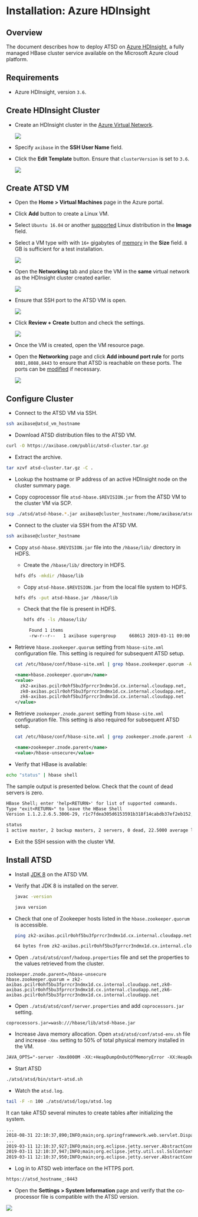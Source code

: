 # Installation: Azure HDInsight

## Overview

The document describes how to deploy ATSD on [Azure HDInsight](https://docs.microsoft.com/en-us/azure/hdinsight/), a fully managed HBase cluster service available on the Microsoft Azure cloud platform.

## Requirements

* Azure HDInsight, version `3.6`.

## Create HDInsight Cluster

* Create an HDInsight cluster in the [Azure Virtual Network](https://docs.microsoft.com/en-us/azure/hdinsight/hbase/apache-hbase-provision-vnet).

  ![](./images/hdinsight_cluster_create.png)

* Specify `axibase` in the **SSH User Name** field.

* Click the **Edit Template** button. Ensure that `clusterVersion` is set to `3.6`.

  ![](./images/hdi_version.png)

## Create ATSD VM

* Open the **Home > Virtual Machines** page in the Azure portal.
* Click **Add** button to create a Linux VM.
* Select `Ubuntu 16.04` or another [supported](requirements.md#operating-systems) Linux distribution in the **Image** field.
* Select a VM type with with `16+` gigabytes of [memory](requirements.md) in the **Size** field. `8` GB is sufficient for a test installation.

  ![](./images/atsd_vm_creation.png)

* Open the **Networking** tab and place the VM in the **same** virtual network as the HDInsight cluster created earlier.

  ![](./images/atsd_vm_vnet.png)

* Ensure that SSH port to the ATSD VM is open.

  ![](./images/atsd_vm_ssh.png)

* Click **Review + Create** button and check the settings.

  ![](./images/atsd_vm_summary.png)

* Once the VM is created, open the VM resource page.
* Open the **Networking** page and click **Add inbound port rule** for ports `8081,8088,8443` to ensure that ATSD is reachable on these ports. The ports can be [modified](../administration/server-properties.md#networking) if necessary.

  ![](./images/atsd_vm_ports.png)

## Configure Cluster

* Connect to the ATSD VM via SSH.

```bash
ssh axibase@atsd_vm_hostname
```

* Download ATSD distribution files to the ATSD VM.

```bash
curl -O https://axibase.com/public/atsd-cluster.tar.gz
```

* Extract the archive.

```bash
tar xzvf atsd-cluster.tar.gz -C .
```

* Lookup the hostname or IP address of an active HDInsight node on the cluster summary page.

* Copy coprocessor file `atsd-hbase.$REVISION.jar` from the ATSD VM to the cluster VM via SCP.

```bash
scp ./atsd/atsd-hbase.*.jar axibase@cluster_hostname:/home/axibase/atsd-hbase.jar
```

* Connect to the cluster via SSH from the ATSD VM.

```bash
ssh axibase@cluster_hostname
```

* Copy `atsd-hbase.$REVISION.jar` file into the `/hbase/lib/` directory in HDFS.

  * Create the `/hbase/lib/` directory in HDFS.

  ```bash
  hdfs dfs -mkdir /hbase/lib
  ```

  * Copy `atsd-hbase.$REVISION.jar` from the local file system to HDFS.

  ```bash
  hdfs dfs -put atsd-hbase.jar /hbase/lib
  ```

  * Check that the file is present in HDFS.

    ```bash
    hdfs dfs -ls /hbase/lib/
    ```

    ```txt
      Found 1 items
      -rw-r--r--   1 axibase supergroup     668613 2019-03-11 09:00   /hbase/lib/atsd-hbase.jar
    ```

* Retrieve `hbase.zookeeper.quorum` setting from `hbase-site.xml` configuration file. This setting is required for subsequent ATSD setup.

  ```bash
  cat /etc/hbase/conf/hbase-site.xml | grep hbase.zookeeper.quorum -A1
  ```

  ```xml
  <name>hbase.zookeeper.quorum</name>
  <value>
    zk2-axibas.pcilr0ohf5bu3fprrcr3ndmx1d.cx.internal.cloudapp.net,
    zk0-axibas.pcilr0ohf5bu3fprrcr3ndmx1d.cx.internal.cloudapp.net,
    zk6-axibas.pcilr0ohf5bu3fprrcr3ndmx1d.cx.internal.cloudapp.net
  </value>
  ```

* Retrieve `zookeeper.znode.parent` setting from `hbase-site.xml` configuration file. This setting is also required for subsequent ATSD setup.

  ```bash
  cat /etc/hbase/conf/hbase-site.xml | grep zookeeper.znode.parent -A1
  ```

  ```xml
  <name>zookeeper.znode.parent</name>
  <value>/hbase-unsecure</value>
  ```

* Verify that HBase is available:

```bash
echo "status" | hbase shell
```

The sample output is presented below. Check that the count of dead servers is zero.

```txt
HBase Shell; enter 'help<RETURN>' for list of supported commands.
Type "exit<RETURN>" to leave the HBase Shell
Version 1.1.2.2.6.5.3006-29, r1c7fdea305d6153591b318f14cabdb37ef2eb152, Fri Feb  1 02:51:33 UTC 2019

status
1 active master, 2 backup masters, 2 servers, 0 dead, 22.5000 average load
```

* Exit the SSH session with the cluster VM.

## Install ATSD

* Install [JDK 8](../administration/migration/install-java-8.md) on the ATSD VM.

* Verify that JDK 8 is installed on the server.

  ```bash
  javac -version
  ```

  ```bash
  java version
  ```

* Check that one of Zookeeper hosts listed in the `hbase.zookeeper.quorum` is accessible.

  ```bash
  ping zk2-axibas.pcilr0ohf5bu3fprrcr3ndmx1d.cx.internal.cloudapp.net
  ```

  ```bash
  64 bytes from zk2-axibas.pcilr0ohf5bu3fprrcr3ndmx1d.cx.internal.cloudapp.net (10.0.0.11): icmp_seq=1 ttl=64 time=0.763 ms
  ```

* Open `./atsd/atsd/conf/hadoop.properties` file and set the properties to the values retrieved from the cluster.

```properties
zookeeper.znode.parent=/hbase-unsecure
hbase.zookeeper.quorum = zk2-axibas.pcilr0ohf5bu3fprrcr3ndmx1d.cx.internal.cloudapp.net,zk0-axibas.pcilr0ohf5bu3fprrcr3ndmx1d.cx.internal.cloudapp.net,zk6-axibas.pcilr0ohf5bu3fprrcr3ndmx1d.cx.internal.cloudapp.net
```

* Open `./atsd/atsd/conf/server.properties` and add `coprocessors.jar` setting.

```properties
coprocessors.jar=wasb:///hbase/lib/atsd-hbase.jar
```

* Increase Java memory allocation. Open `atsd/atsd/conf/atsd-env.sh` file and increase `-Xmx` setting to 50% of total physical memory installed in the VM.

```txt
JAVA_OPTS="-server -Xmx8000M -XX:+HeapDumpOnOutOfMemoryError -XX:HeapDumpPath="$atsd_home"/logs"
```

* Start ATSD

```bash
./atsd/atsd/bin/start-atsd.sh
```

* Watch the `atsd.log`.

```bash
tail -F -n 100 ./atsd/atsd/logs/atsd.log
```

It can take ATSD several minutes to create tables after initializing the system.

```txt
...
2018-08-31 22:10:37,890;INFO;main;org.springframework.web.servlet.DispatcherServlet;FrameworkServlet 'dispatcher': initialization completed in 3271 ms
...
2019-03-11 12:10:37,927;INFO;main;org.eclipse.jetty.server.AbstractConnector;Started SelectChannelConnector@0.0.0.0:8088
2019-03-11 12:10:37,947;INFO;main;org.eclipse.jetty.util.ssl.SslContextFactory;Enabled Protocols [TLSv1, TLSv1.1, TLSv1.2] of [SSLv2Hello, SSLv3, TLSv1, TLSv1.1, TLSv1.2]
2019-03-11 12:10:37,950;INFO;main;org.eclipse.jetty.server.AbstractConnector;Started SslSelectChannelConnector@0.0.0.0:8443
```

* Log in to ATSD web interface on the HTTPS port.

```bash
https://atsd_hostname_:8443
```

* Open the **Settings > System Information** page and verify that the co-processor file is compatible with the ATSD version.

![](./images/coprocessor-check.png)